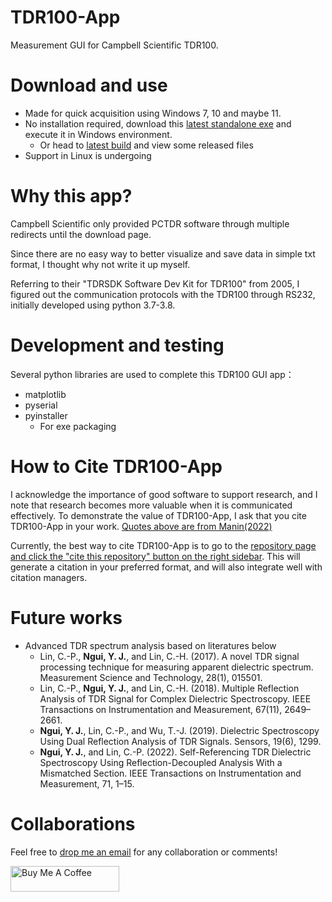 # TDR100-App
Measurement GUI for Campbell Scientific TDR100.

# Download and use
- Made for quick acquisition using Windows 7, 10 and maybe 11.
- No installation required, download this [latest standalone exe](v1.0.1/tdr100_app.exe) and execute it in Windows environment.
	- Or head to [latest build](v1.0.1) and view some released files
- Support in Linux is undergoing

# Why this app?
Campbell Scientific only provided PCTDR software through multiple redirects until the download page. 

Since there are no easy way to better visualize and save data in simple txt format, I thought why not write it up myself.

Referring to their "TDRSDK Software Dev Kit for TDR100" from 2005, I figured out the communication protocols with the TDR100 through RS232, initially developed using python 3.7-3.8.

# Development and testing
Several python libraries are used to complete this TDR100 GUI app：
- matplotlib
- pyserial
- pyinstaller
	- For exe packaging

# How to Cite TDR100-App
I acknowledge the importance of good software to support research, and I note that research becomes more valuable when it is communicated effectively. To demonstrate the value of TDR100-App, I ask that you cite TDR100-App in your work. 
[Quotes above are from Manin(2022)](https://github.com/ManimCommunity/manim)

Currently, the best way to cite TDR100-App is to go to the [repository page and click the "cite this repository" button on the right sidebar](https://github.com/flyercarol/tdr100). This will generate a citation in your preferred format, and will also integrate well with citation managers.

# Future works
- Advanced TDR spectrum analysis based on literatures below
  - Lin, C.-P., **Ngui, Y. J.**, and Lin, C.-H. (2017). A novel TDR signal processing technique for measuring apparent dielectric spectrum. Measurement Science and Technology, 28(1), 015501.
  - Lin, C.-P., **Ngui, Y. J.**, and Lin, C.-H. (2018). Multiple Reflection Analysis of TDR Signal for Complex Dielectric Spectroscopy. IEEE Transactions on Instrumentation and Measurement, 67(11), 2649–2661.
  - **Ngui, Y. J.**, Lin, C.-P., and Wu, T.-J. (2019). Dielectric Spectroscopy Using Dual Reflection Analysis of TDR Signals. Sensors, 19(6), 1299.
  - **Ngui, Y. J.**, and Lin, C.-P. (2022). Self-Referencing TDR Dielectric Spectroscopy Using Reflection-Decoupled Analysis With a Mismatched Section. IEEE Transactions on Instrumentation and Measurement, 71, 1–15.

# Collaborations
Feel free to <a href='mailto:yinjeh.ngui@gmail.com'>drop me an email</a> for any collaboration or comments!


<a href="https://www.buymeacoffee.com/flyercarol" target="_blank"><img src="https://cdn.buymeacoffee.com/buttons/default-orange.png" alt="Buy Me A Coffee" height="41" width="174"></a>

